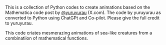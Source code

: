 This is a collection of Python codes to create animations based on the Mathematica 
code post by [@yuruyurau](https://x.com/yuruyurau) (X.com). The code by yuruyurau
as converted to Python using ChatGPt and Co-pilot. Please give the full credit to 
yuruyurau. 

This code  criates mesmerazing animations of  sea-like creatures from a  combinatiion of 
mathematical functions.

[](https://github.com/SmaniaD/Marine-Life-yuruyurau/blob/main/yuruyurau3.gif)
